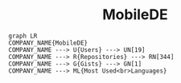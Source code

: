 <h1 align="center">MobileDE</h1>

```mermaid
graph LR
COMPANY_NAME{MobileDE}
COMPANY_NAME ---> U{Users} ---> UN[19]
COMPANY_NAME ---> R{Repositories} ---> RN[344]
COMPANY_NAME ---> G{Gists} ---> GN[1]
COMPANY_NAME ---> ML{Most Used<br>Languages}
```
